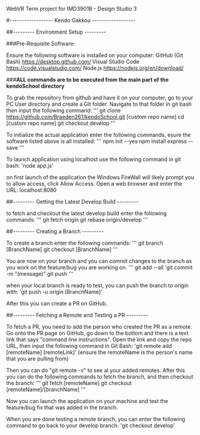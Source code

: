 WebVR Term project for IMD3901B - Design Studio 3

#------------------ Kendo Gakkou ------------------


##--------- Environment Setup ---------

###Pre-Requisite Software:

Ensure the following software is installed on your computer:
GitHub (Git Bash) https://desktop.github.com/
Visual Studio Code https://code.visualstudio.com/
Node.js https://nodejs.org/en/download/

###**ALL commands are to be executed from the main part of the kendoSchool directory**


To grab the repository from github and have it on your computer, go to your PC User directory and create a Git folder. Navigate to that folder in git bash then input the following command:
'''
git clone https://github.com/Braeden261/kendoSchool.git [custom repo name]
cd [custom repo name]
git checkout develop
'''

To initialize the actual application enter the following commands, esure the software listed above is all installed:
'''
npm init --yes
npm install express --save
'''

To launch application using localhost use the following command in git bash: 
'node app.js'

on first launch of the application the Windows FireWall will likely prompt you to allow access, click Allow Access.
Open a web browser and enter the URL: localhost:8080


##--------- Getting the Latest Develop Build ---------


to fetch and checkout the latest develop build enter the following commands:
'''
git fetch origin
git rebase origin/develop
'''

##--------- Creating a Branch ---------

To create a branch enter the following commands:
'''
git branch [BranchName]
git checkout [BranchName]
'''

You are now on your branch and you can commit changes to the branch as you work on the feature/bug you are working on.
'''
git add --all
'git commit -m "(message)"
git push
'''

when your local branch is ready to test, you can push the branch to origin with:
'git push -u origin [BranchName]'

After this you can create a PR on GitHub.

##--------- Fetching a Remote and Testing a PR ---------

To fetch a PR, you need to add the person who created the PR as a remote. Go onto the PR page on GitHub, go down to the bottom and there is a text link that says "command line instructions".  Open the link and copy the repo URL, then input the following command in Git Bash:
'git remote add [remoteName] [remoteLink]' (ensure the remoteName is the person's name that you are pulling from)

Then you can do "git remote -v" to see al your added remotes.
After this you can do the following commands to fetch the branch, and then checkout the branch:
'''
git fetch [remoteName]
git checkout [remoteName]/[branchName]
'''

Now you can launch the application on your machine and test the feature/bug fix that was added in the branch.

When you are done testing a remote branch, you can enter the following command to go back to your develop branch:
'git checkout develop'
